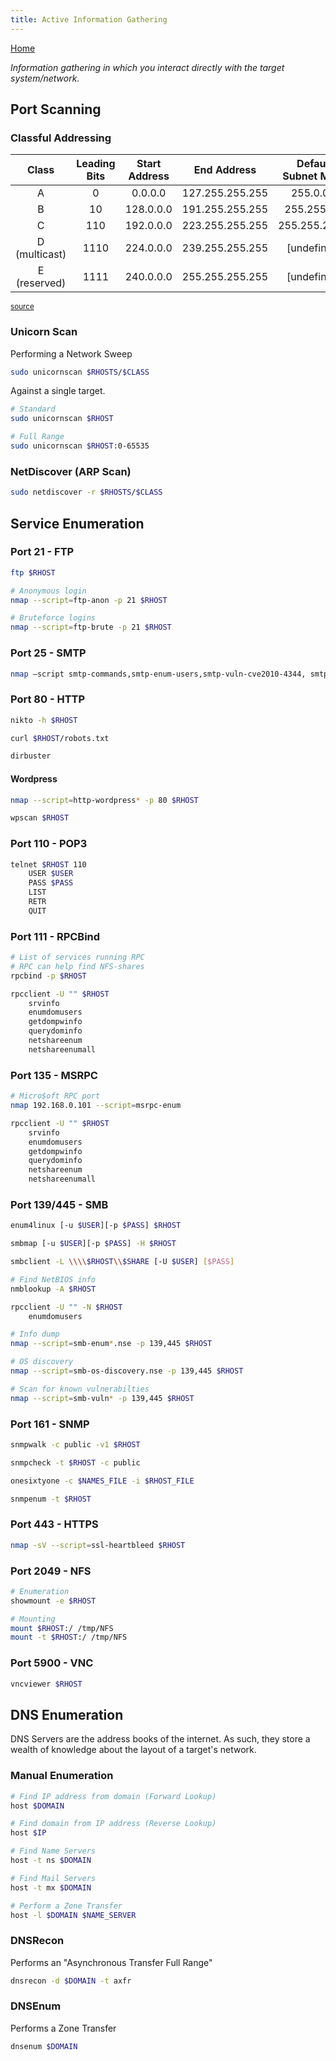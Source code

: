 ```yaml
---
title: Active Information Gathering
---
```


[Home](./)

_Information gathering in which you interact directly with the target system/network._

## Port Scanning

### Classful Addressing

| Class | Leading Bits | Start Address | End Address | Default Subnet Mask | CIDR Notation |
| :---: | :----------: | :-----------: | :---------: | :-----------------: | :-----------: |
| A | 0 | 0.0.0.0 | 127.255.255.255 | 255.0.0.0 | /8 |
| B | 10 | 128.0.0.0 | 191.255.255.255 | 255.255.0.0 | /16 |
| C | 110 | 192.0.0.0 | 223.255.255.255 | 255.255.255.0 | /24 |
| D <br/> (multicast) | 1110 | 224.0.0.0 | 239.255.255.255 | [undefined] | [undefined] |
| E <br/> (reserved) | 1111 | 240.0.0.0 | 255.255.255.255 | [undefined] | [undefined] |

<sup>[source](https://en.wikipedia.org/wiki/Classful_network)</sup>

### Unicorn Scan

Performing a Network Sweep

```bash
sudo unicornscan $RHOSTS/$CLASS
```

Against a single target.

```bash    
# Standard
sudo unicornscan $RHOST

# Full Range
sudo unicornscan $RHOST:0-65535
```

### NetDiscover (ARP Scan)

```bash
sudo netdiscover -r $RHOSTS/$CLASS
```

## Service Enumeration

### Port 21 - FTP
```bash
ftp $RHOST

# Anonymous login
nmap --script=ftp-anon -p 21 $RHOST

# Bruteforce logins
nmap --script=ftp-brute -p 21 $RHOST
```

### Port 25 - SMTP
```bash
nmap –script smtp-commands,smtp-enum-users,smtp-vuln-cve2010-4344, smtp-vuln-cve2011-1720,smtp-vuln-cve2011-1764 -p 25 $RHOST
```

### Port 80 - HTTP

```bash
nikto -h $RHOST

curl $RHOST/robots.txt

dirbuster
```
#### Wordpress
```bash
nmap --script=http-wordpress* -p 80 $RHOST

wpscan $RHOST
```

### Port 110 - POP3
```bash
telnet $RHOST 110
    USER $USER
    PASS $PASS
    LIST
    RETR
    QUIT
```

### Port 111 - RPCBind
```bash
# List of services running RPC
# RPC can help find NFS-shares
rpcbind -p $RHOST

rpcclient -U "" $RHOST
    srvinfo
    enumdomusers
    getdompwinfo
    querydominfo
    netshareenum
    netshareenumall
```

### Port 135 - MSRPC
```bash
# Micro$oft RPC port
nmap 192.168.0.101 --script=msrpc-enum

rpcclient -U "" $RHOST
    srvinfo
    enumdomusers
    getdompwinfo
    querydominfo
    netshareenum
    netshareenumall
```

### Port 139/445 - SMB
```bash
enum4linux [-u $USER][-p $PASS] $RHOST

smbmap [-u $USER][-p $PASS] -H $RHOST

smbclient -L \\\\$RHOST\\$SHARE [-U $USER] [$PASS]

# Find NetBIOS info
nmblookup -A $RHOST

rpcclient -U "" -N $RHOST
    enumdomusers

# Info dump
nmap --script=smb-enum*.nse -p 139,445 $RHOST

# OS discovery
nmap --script=smb-os-discovery.nse -p 139,445 $RHOST

# Scan for known vulnerabilties
nmap --script=smb-vuln* -p 139,445 $RHOST
```

### Port 161 - SNMP
```bash
snmpwalk -c public -v1 $RHOST

snmpcheck -t $RHOST -c public

onesixtyone -c $NAMES_FILE -i $RHOST_FILE

snmpenum -t $RHOST
```

### Port 443 - HTTPS
```bash
nmap -sV --script=ssl-heartbleed $RHOST
```

### Port 2049 - NFS
```bash
# Enumeration
showmount -e $RHOST

# Mounting
mount $RHOST:/ /tmp/NFS
mount -t $RHOST:/ /tmp/NFS
```

### Port 5900 - VNC
```bash
vncviewer $RHOST
```

## DNS Enumeration

DNS Servers are the address books of the internet. As such, they store a wealth of knowledge about the layout of a target's network.

### Manual Enumeration
```bash
# Find IP address from domain (Forward Lookup)
host $DOMAIN

# Find domain from IP address (Reverse Lookup)
host $IP

# Find Name Servers
host -t ns $DOMAIN

# Find Mail Servers
host -t mx $DOMAIN

# Perform a Zone Transfer
host -l $DOMAIN $NAME_SERVER
```

### DNSRecon

Performs an "Asynchronous Transfer Full Range"

```bash
dnsrecon -d $DOMAIN -t axfr
```

### DNSEnum

Performs a Zone Transfer

```bash
dnsenum $DOMAIN
```
